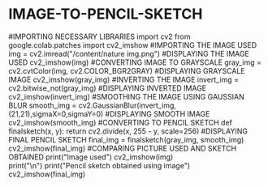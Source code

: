 # IMAGE-TO-PENCIL-SKETCH
#IMPORTING NECESSARY LIBRARIES
import cv2
from google.colab.patches import cv2_imshow
#IMPORTING THE IMAGE USED
img = cv2.imread("/content/nature img.png")
#DISPLAYING THE IMAGE USED
cv2_imshow(img)
#CONVERTING IMAGE TO GRAYSCALE
gray_img = cv2.cvtColor(img, cv2.COLOR_BGR2GRAY)
#DISPLAYING GRAYSCALE IMAGE
cv2_imshow(gray_img)
#INVERTING THE IMAGE
invert_img = cv2.bitwise_not(gray_img)
#DISPLAYING INVERTED IMAGE
cv2_imshow(invert_img)
#SMOOTHING THE IMAGE USING GAUSSIAN BLUR
smooth_img = cv2.GaussianBlur(invert_img,(21,21),sigmaX=0,sigmaY=0)
#DISPLAYING SMOOTH IMAGE
cv2_imshow(smooth_img)
#CONVERTING TO PENCIL SKETCH
def finalsketch(x, y):
  return cv2.divide(x, 255 - y, scale=256)
#DISPLAYING FINAL PENCIL SKETCH
final_img = finalsketch(gray_img, smooth_img)
cv2_imshow(final_img)
#COMPARING PICTURE USED AND SKETCH OBTAINED
print("Image used")
cv2_imshow(img)  
print("\n")
print("Pencil sketch obtained using image")
cv2_imshow(final_img)

